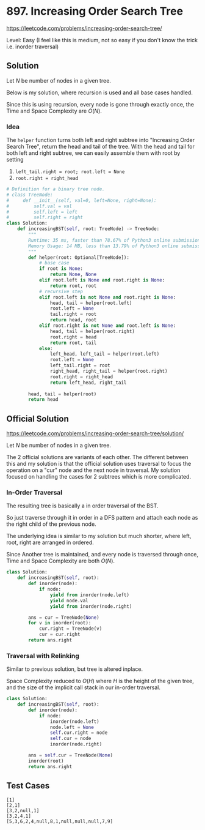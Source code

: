 # 897. Increasing Order Search Tree

https://leetcode.com/problems/increasing-order-search-tree/

Level: Easy (I feel like this is medium, not so easy if you don't know the trick i.e. inorder traversal)


## Solution

Let $N$ be number of nodes in a given tree.

Below is my solution, where recursion is used and all base cases handled.

Since this is using recursion, every node is gone through exactly once, the Time and Space Complexity are $O(N)$.

### Idea

The `helper` function turns both left and right subtree into "Increasing Order Search Tree", return the head and tail
of the tree. With the head and tail for both left and right subtree, we can easily assemble them with root by setting

1. `left_tail.right = root; root.left = None`
2. `root.right = right_head`

```python
# Definition for a binary tree node.
# class TreeNode:
#     def __init__(self, val=0, left=None, right=None):
#         self.val = val
#         self.left = left
#         self.right = right
class Solution:
    def increasingBST(self, root: TreeNode) -> TreeNode:
        """
        Runtime: 35 ms, faster than 78.67% of Python3 online submissions for Increasing Order Search Tree.
        Memory Usage: 14 MB, less than 13.79% of Python3 online submissions for Increasing Order Search Tree.
        """
        def helper(root: Optional[TreeNode]):
			# base case
            if root is None:
                return None, None
            elif root.left is None and root.right is None:
                return root, root
			# recursive step
            elif root.left is not None and root.right is None:
                head, tail = helper(root.left)
                root.left = None
                tail.right = root
                return head, root
            elif root.right is not None and root.left is None:
                head, tail = helper(root.right)
                root.right = head
                return root, tail
            else:
                left_head, left_tail = helper(root.left)
                root.left = None
                left_tail.right = root
                right_head, right_tail = helper(root.right)
                root.right = right_head
                return left_head, right_tail
    
        head, tail = helper(root)
        return head
```

## Official Solution

https://leetcode.com/problems/increasing-order-search-tree/solution/

Let $N$ be number of nodes in a given tree.

The 2 official solutions are variants of each other. The different between this and my solution is that the official 
solution uses traversal to focus the operation on a "cur" node and the next node in traversal. My solution focused on
handling the cases for 2 subtrees which is more complicated.

### In-Order Traversal

The resulting tree is basically a in order traversal of the BST.

So just traverse through it in order in a DFS pattern and attach each node as the right child of the previous node.

The underlying idea is similar to my solution but much shorter, where left, root, right are arranged in ordered.

Since Another tree is maintained, and every node is traversed through once, Time and Space Complexity are both $O(N)$.

```python
class Solution:
    def increasingBST(self, root):
        def inorder(node):
            if node:
                yield from inorder(node.left)
                yield node.val
                yield from inorder(node.right)

        ans = cur = TreeNode(None)
        for v in inorder(root):
            cur.right = TreeNode(v)
            cur = cur.right
        return ans.right
```

### Traversal with Relinking

Similar to previous solution, but tree is altered inplace.

Space Complexity reduced to $O(H)$ where $H$ is the height of the given tree, 
and the size of the implicit call stack in our in-order traversal.

```python
class Solution:
    def increasingBST(self, root):
        def inorder(node):
            if node:
                inorder(node.left)
                node.left = None
                self.cur.right = node
                self.cur = node
                inorder(node.right)

        ans = self.cur = TreeNode(None)
        inorder(root)
        return ans.right
```


## Test Cases

```
[1]
[2,1]
[3,2,null,1]
[3,2,4,1]
[5,3,6,2,4,null,8,1,null,null,null,7,9]
```